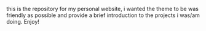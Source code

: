 this is the repository for my personal website, i wanted the theme to be was friendly as possible and provide a brief introduction to the projects i was/am doing. Enjoy!
